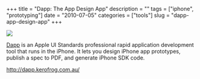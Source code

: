 +++
title = "Dapp: The App Design App"
description = ""
tags = ["iphone", "prototyping"]
date = "2010-07-05"
categories = ["tools"]
slug = "dapp-app-design-app"
+++


<div class="tool-screenshot mb1"><a href="http://dapp.kerofrog.com.au/"><img id="bluga-thumbnail-2689" class="bluga-thumbnail custom" src="/media/bluga/
wt522fbc1b26c5a_custom.jpg"/></a></div><p><a href="http://dapp.kerofrog.com.au/">Dapp</a> is an Apple UI Standards professional rapid application development tool that runs in the iPhone. It lets you design iPhone app prototypes, publish a spec to PDF, and generate iPhone SDK code.</p>

  
<p><a href="http://dapp.kerofrog.com.au/">http://dapp.kerofrog.com.au/</a></p>
      
